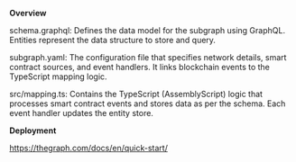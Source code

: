 **Overview**

schema.graphql: Defines the data model for the subgraph using GraphQL. Entities represent the data structure to store and query.

subgraph.yaml: The configuration file that specifies network details, smart contract sources, and event handlers. It links blockchain events to the TypeScript mapping logic.

src/mapping.ts: Contains the TypeScript (AssemblyScript) logic that processes smart contract events and stores data as per the schema. Each event handler updates the entity store.

**Deployment**

https://thegraph.com/docs/en/quick-start/
